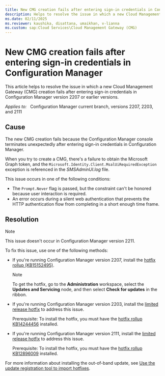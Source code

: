 ```yaml
---
title: New CMG creation fails after entering sign-in credentials in Configuration Manager
description: Helps to resolve the issue in which a new Cloud Management Gateway (CMG) creation fails after entering sign-in credentials in Configuration Manager version 2207 or earlier versions.
ms.date: 02/11/2025
ms.reviewer: kaushika, disattana, umaikhan, v-lianna
ms.custom: sap:Cloud Services\Cloud Management Gateway (CMG)
---
```


# New CMG creation fails after entering sign-in credentials in Configuration Manager

This article helps to resolve the issue in which a new Cloud Management Gateway (CMG) creation fails after entering sign-in credentials in Configuration Manager version 2207 or earlier versions.

_Applies to:_ &nbsp; Configuration Manager current branch, versions 2207, 2203, and 2111

## Cause

The new CMG creation fails because the Configuration Manager console terminates unexpectedly after entering sign-in credentials in Configuration Manager.

When you try to create a CMG, there's a failure to obtain the Microsoft Graph token, and the `Microsoft.Identity.Client.MsalUiRequiredException` exception is referenced in the *SMSAdminUI.log* file.

This issue occurs in one of the following conditions:

- The `Prompt.Never` flag is passed, but the constraint can't be honored because user interaction is required.
- An error occurs during a silent web authentication that prevents the HTTP authentication flow from completing in a short enough time frame.

## Resolution

> [!NOTE]
> This issue doesn't occur in Configuration Manager version 2211.

To fix this issue, use one of the following methods:

- If you're running Configuration Manager version 2207, install the [hotfix rollup (KB15152495)](/mem/configmgr/hotfix/2207/15152495).

    > [!NOTE]
    > To get the hotfix, go to the **Administration** workspace, select the **Updates and Servicing** node, and then select **Check for updates** in the ribbon.

- If you're running Configuration Manager version 2203, install the [limited release hotfix](https://configmgrbits.azureedge.net/qfe/2203/KB15986968_9078.1030/CM2203-KB15986968.ConfigMgr.Update.exe) to address this issue.

    Prerequisite: To install the hotfix, you must have the [hotfix rollup KB14244456](/mem/configmgr/hotfix/2203/14244456) installed.

- If you're running Configuration Manager version 2111, install the [limited release hotfix](https://configmgrbits.azureedge.net/qfe/2111/KB15986968_9068.1033/CM2111-KB15986968.ConfigMgr.Update.exe) to address this issue.

    Prerequisite: To install the hotfix, you must have the [hotfix rollup KB12896009](/mem/configmgr/hotfix/2111/12896009) installed.

For more information about installing the out-of-band update, see [Use the update registration tool to import hotfixes](/mem/configmgr/core/servers/manage/use-the-update-registration-tool-to-import-hotfixes).
